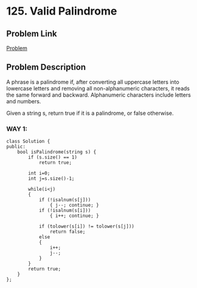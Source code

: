 # 125. Valid Palindrome

## Problem Link
[Problem](https://leetcode.com/problems/valid-palindrome/description/?envType=study-plan-v2&envId=top-interview-150)

## Problem Description
A phrase is a palindrome if, after converting all uppercase letters into lowercase letters and removing all non-alphanumeric characters, it reads the same forward and backward. Alphanumeric characters include letters and numbers.

Given a string s, return true if it is a palindrome, or false otherwise.

### WAY 1:
```
class Solution {
public:
    bool isPalindrome(string s) {
        if (s.size() == 1)
            return true;

        int i=0;
        int j=s.size()-1;

        while(i<j)
        {
            if (!isalnum(s[j]))
                { j--; continue; } 
            if (!isalnum(s[i]))
                { i++; continue; }

            if (tolower(s[i]) != tolower(s[j]))
                return false;
            else
            {
                i++;
                j--;
            }
        }
        return true;
    }
};
```